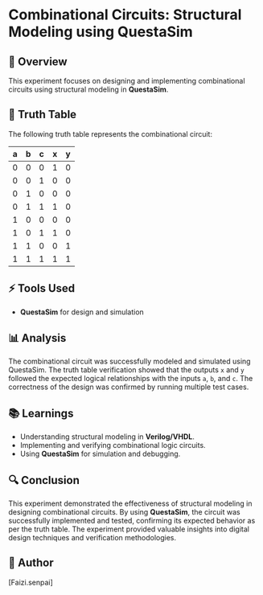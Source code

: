 # Combinational Circuits: Structural Modeling using QuestaSim

## 📌 Overview
This experiment focuses on designing and implementing combinational circuits using structural modeling in **QuestaSim**.

## 📂 Truth Table
The following truth table represents the combinational circuit:

| a | b | c | x | y |
|---|---|---|---|---|
| 0 | 0 | 0 | 1 | 0 |
| 0 | 0 | 1 | 0 | 0 |
| 0 | 1 | 0 | 0 | 0 |
| 0 | 1 | 1 | 1 | 0 |
| 1 | 0 | 0 | 0 | 0 |
| 1 | 0 | 1 | 1 | 0 |
| 1 | 1 | 0 | 0 | 1 |
| 1 | 1 | 1 | 1 | 1 |

## ⚡ Tools Used
- **QuestaSim** for design and simulation

## 📊 Analysis
The combinational circuit was successfully modeled and simulated using QuestaSim. The truth table verification showed that the outputs `x` and `y` followed the expected logical relationships with the inputs `a`, `b`, and `c`. The correctness of the design was confirmed by running multiple test cases.

## 📚 Learnings
- Understanding structural modeling in **Verilog/VHDL**.
- Implementing and verifying combinational logic circuits.
- Using **QuestaSim** for simulation and debugging.

## 🔍 Conclusion
This experiment demonstrated the effectiveness of structural modeling in designing combinational circuits. By using **QuestaSim**, the circuit was successfully implemented and tested, confirming its expected behavior as per the truth table. The experiment provided valuable insights into digital design techniques and verification methodologies.

## 📜 Author
[Faizi.senpai]
